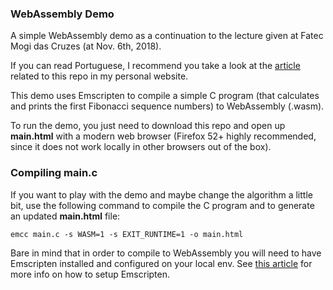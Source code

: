 ### WebAssembly Demo
A simple WebAssembly demo as a continuation to the lecture given
at Fatec Mogi das Cruzes (at Nov. 6th, 2018).

If you can read Portuguese, I recommend you take a look at the
[article](http://alexbs.com.br/blog/wasm-intro.html) related to this repo in my personal website.

This demo uses Emscripten to compile a simple C program (that calculates
and prints the first Fibonacci sequence numbers) to WebAssembly (.wasm).

To run the demo, you just need to download this repo and open up **main.html**
with a modern web browser (Firefox 52+ highly recommended, since it does
not work locally in other browsers out of the box).

### Compiling main.c
If you want to play with the demo and maybe change the algorithm a little bit,
use the following command to compile the C program and to generate an updated
**main.html** file:

`emcc main.c -s WASM=1 -s EXIT_RUNTIME=1 -o main.html`

Bare in mind that in order to compile to WebAssembly you will need to have
Emscripten installed and configured on your local env. See [this article](https://kripken.github.io/emscripten-site/docs/getting_started/downloads.html) for
more info on how to setup Emscripten.
